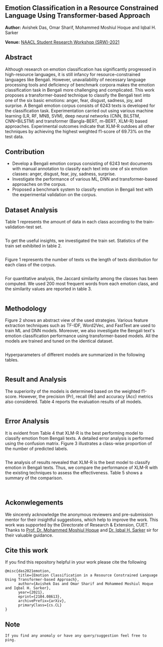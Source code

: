 
<img title="" src="Figures/naacl-2021.PNG" alt="">

## Emotion Classification in a Resource Constrained Language Using Transformer-based Approach

**Author:** Avishek Das, Omar Sharif, Mohammed Moshiul Hoque and Iqbal H. Sarker

**Venue:** [NAACL Student Research Workshop (SRW)-2021](https://naacl2021-srw.github.io/)

## Abstract

Although research on emotion classification has significantly progressed in high-resource languages, it is still infancy for resource-constrained languages like Bengali. However, unavailability of necessary language processing tools and deficiency of benchmark corpora makes the emotion classification task in Bengali more challenging and complicated. This work proposes a transformer-based technique to classify the Bengali text into one of the six basic emotions: anger, fear, disgust, sadness, joy, and surprise.  A Bengali emotion corpus consists of 6243 texts is developed for the classification task. Experimentation carried out using various machine learning (LR, RF, MNB, SVM), deep neural networks (CNN, BiLSTM, CNN+BiLSTM) and transformer (Bangla-BERT, m-BERT, XLM-R) based approaches. Experimental outcomes indicate that XLM-R outdoes all other techniques by achieving the highest weighted f1-score of 69.73\% on the test data.

## Contribution

- Develop a Bengali emotion corpus consisting of 6243 text documents with manual annotation to classify each text into one of six emotion classes: anger, disgust, fear, joy, sadness, surprise. 
- Investigate the performance of various ML, DNN and transformer-based approaches on the corpus.
- Proposed a benchmark system to classify emotion in Bengali text with the experimental validation on the corpus.

## Dataset Analysis

Table 1 represents the amount of data in each class according to the train-validation-test set.

<img title="" src="Figures/train-val-test.PNG" alt="">

To get the useful insights, we investigated the train set. Statistics of the train set exhibited in table 2.

<img title="" src="Figures/statistics.PNG" alt="">


Figure 1 represents the number of texts vs the length of texts distribution for each class of the corpus.

<img title="" src="Figures/fig1.PNG" alt="">

For quantitative analysis, the Jaccard similarity among the classes has been computed. We used 200 most frequent words from each emotion class, and the similarity values are reported in table 3.

<img title="" src="Figures/jaccard.PNG" alt="">

## Methodology

Figure 2 shows an abstract view of the used strategies. Various feature extraction techniques such as TF-IDF, Word2Vec, and FastText are used to train ML and DNN models. Moreover, we also investigate the Bengali text's emotion classification performance using transformer-based models. All the models are trained and tuned on the identical dataset.

<img title="" src="Figures/fig2.PNG" alt="">

Hyperparameters of different models are summarized in the following tables.

<img title="" src="Figures/hyperparameters.PNG" alt="">

## Result and Analysis

The superiority of the models is determined based on the weighted f1-score. However, the precision (Pr), recall (Re) and accuracy (Acc) metrics also considered. Table 4 reports the evaluation results of all models.

<img title="" src="Figures/result1.PNG" alt="">

## Error Analysis
It is evident from Table 4 that XLM-R is the best performing model to classify emotion from Bengali texts. A detailed error analysis is performed using the confusion matrix. Figure 3 illustrates a class-wise proportion of the number of predicted labels.

<img title="" src="Figures/fig3.PNG" alt="">

The analysis of results revealed that XLM-R is the best model to classify emotion in Bengali texts. Thus, we compare the performance of XLM-R with the existing techniques to assess the effectiveness. Table 5 shows a summary of the comparison.

<img title="" src="Figures/comparison.PNG" alt="">


<img title="" src="Figures/ex1.PNG" alt="">
<img title="" src="Figures/ex2.PNG" alt="">


## Ackonwlegements
We sincerely acknowledge the anonymous reviewers and pre-submission mentor for their insightful suggestions, which help to improve the work. This work was supported by the Directorate of Research & Extension, CUET. Thanks to [Prof. Dr. Mohammed Moshiul Hoque](https://www.researchgate.net/profile/Moshiul_Hoque) and [Dr. Iqbal H. Sarker](https://www.sites.google.com/site/iqbalsarkercse/) sir for their valuable guidance.

## Cite this work
If you find this repository helpful in your work please cite the following
```
@misc{das2021emotion,
      title={Emotion Classification in a Resource Constrained Language Using Transformer-based Approach}, 
      author={Avishek Das and Omar Sharif and Mohammed Moshiul Hoque and Iqbal H. Sarker},
      year={2021},
      eprint={2104.08613},
      archivePrefix={arXiv},
      primaryClass={cs.CL}
}
```

## Note
`If you find any anomaly or have any query/suggestion feel free to ping.`
